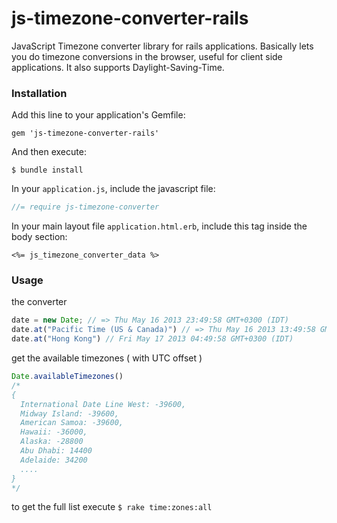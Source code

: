 js-timezone-converter-rails
===========================

JavaScript Timezone converter library for rails applications.
Basically lets you do timezone conversions in the browser, useful for client side applications.
It also supports Daylight-Saving-Time.

### Installation 
Add this line to your application's Gemfile:
```
gem 'js-timezone-converter-rails'
```

And then execute:
```
$ bundle install
```

In your `application.js`, include the javascript file:
```javascript
//= require js-timezone-converter
```

In your main layout file `application.html.erb`, include this tag inside the body section:
```erb
<%= js_timezone_converter_data %>
```

### Usage

the converter 
```javascript
date = new Date; // => Thu May 16 2013 23:49:58 GMT+0300 (IDT)
date.at("Pacific Time (US & Canada)") // => Thu May 16 2013 13:49:58 GMT+0300 (IDT)
date.at("Hong Kong") // Fri May 17 2013 04:49:58 GMT+0300 (IDT)
```

get the available timezones ( with UTC offset )
```javascript
Date.availableTimezones() 
/*
{
  International Date Line West: -39600,
  Midway Island: -39600,
  American Samoa: -39600,
  Hawaii: -36000,
  Alaska: -28800
  Abu Dhabi: 14400
  Adelaide: 34200
  ....
}
*/
```
to get the full list execute 
`$ rake time:zones:all`